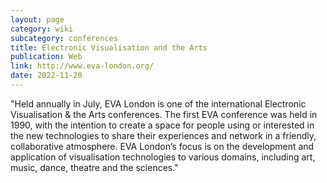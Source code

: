 ```yaml
---
layout: page
category: wiki
subcategory: conferences
title: Electronic Visualisation and the Arts
publication: Web
link: http://www.eva-london.org/
date: 2022-11-20
---
```


"Held annually in July, EVA London is one of the international Electronic Visualisation & the Arts conferences. The first EVA conference was held in 1990, with the intention to create a space for people using or interested in the new technologies to share their experiences and network in a friendly, collaborative atmosphere. EVA London’s focus is on the development and application of visualisation technologies to various domains, including art, music, dance, theatre and the sciences."
